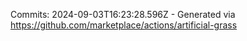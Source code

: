 Commits: 2024-09-03T16:23:28.596Z - Generated via https://github.com/marketplace/actions/artificial-grass
<br>
